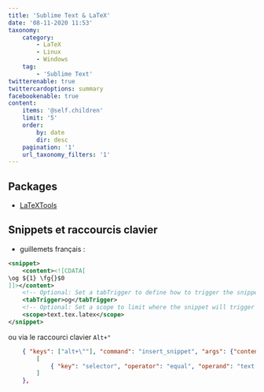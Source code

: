 ```yaml
---
title: 'Sublime Text & LaTeX'
date: '08-11-2020 11:53'
taxonomy:
    category:
        - LaTeX
        - Linux
        - Windows
    tag:
        - 'Sublime Text'
twitterenable: true
twittercardoptions: summary
facebookenable: true
content:
    items: '@self.children'
    limit: '5'
    order:
        by: date
        dir: desc
    pagination: '1'
    url_taxonomy_filters: '1'
---
```


## Packages

- [LaTeXTools](https://github.com/SublimeText/LaTeXTools)

## Snippets et raccourcis clavier

- guillemets français&nbsp;:
```xml
<snippet>
    <content><![CDATA[
\og ${1} \fg{}$0
]]></content>
    <!-- Optional: Set a tabTrigger to define how to trigger the snippet -->
    <tabTrigger>og</tabTrigger>
    <!-- Optional: Set a scope to limit where the snippet will trigger -->
    <scope>text.tex.latex</scope>
</snippet>
```
ou via le raccourci clavier `Alt+"`&nbsp;
```json
    { "keys": ["alt+\""], "command": "insert_snippet", "args": {"contents": "\\og ${1} \\fg{}$0"}, "context":
        [
            { "key": "selector", "operator": "equal", "operand": "text.tex.latex" }
        ]
    },
```


